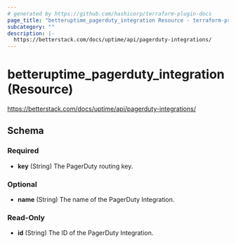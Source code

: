 ```yaml
---
# generated by https://github.com/hashicorp/terraform-plugin-docs
page_title: "betteruptime_pagerduty_integration Resource - terraform-provider-better-uptime"
subcategory: ""
description: |-
  https://betterstack.com/docs/uptime/api/pagerduty-integrations/
---
```


# betteruptime_pagerduty_integration (Resource)

https://betterstack.com/docs/uptime/api/pagerduty-integrations/



<!-- schema generated by tfplugindocs -->
## Schema

### Required

- **key** (String) The PagerDuty routing key.

### Optional

- **name** (String) The name of the PagerDuty Integration.

### Read-Only

- **id** (String) The ID of the PagerDuty Integration.


